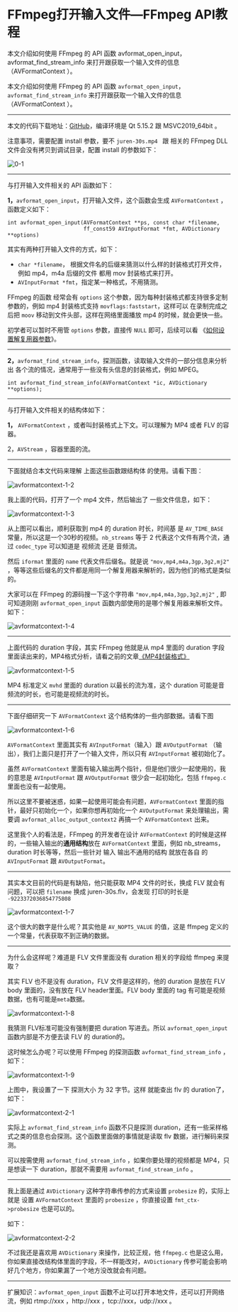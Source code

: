 # FFmpeg打开输入文件—FFmpeg API教程

<div id="meta-description---">本文介绍如何使用 FFmpeg 的 API 函数 avformat_open_input，avformat_find_stream_info 来打开跟获取一个输入文件的信息 （AVFormatContext ）。</div>

本文介绍如何使用 FFmpeg 的 API 函数 `avformat_open_input`，`avformat_find_stream_info`  来打开跟获取一个输入文件的信息 （AVFormatContext ）。

------

本文的代码下载地址：[GitHub](https://github.com/lokenetwork/FFmpeg-Principle/tree/main/input)，编译环境是 Qt 5.15.2 跟 MSVC2019_64bit 。

注意事项，需要配置 install 参数，要不 `juren-30s.mp4 ` 跟 相关的 FFmpeg DLL 文件会没有拷贝到调试目录，配置 install 的参数如下：

![0-1](input\0-1.png)



------

与打开输入文件相关的 API 函数如下：

**1，**`avformat_open_input`，打开输入文件，这个函数会生成 `AVFormatContext` ，函数定义如下：

```
int avformat_open_input(AVFormatContext **ps, const char *filename,
                        ff_const59 AVInputFormat *fmt, AVDictionary **options)
```

其实有两种打开输入文件的方式，如下：

- `char *filename`， 根据文件名的后缀来猜测以什么样的封装格式打开文件，例如 mp4，m4a 后缀的文件 都用 mov 封装格式来打开。
- `AVInputFormat *fmt`，指定某一种格式，不用猜测。

FFmpeg 的函数 经常会有 `options` 这个参数，因为每种封装格式都支持很多定制参数的，例如 mp4 封装格式支持 `movflags:faststart`，这样可以 在录制完成之后把 `moov` 移动到文件头部，这样在网络里面播放 mp4 的时候，就会更快一些。

初学者可以暂时不用管 `options` 参数，直接传 `NULL` 即可，后续可以看 《[如何设置解复用器参数](https://ffmpeg.xianwaizhiyin.net/api-ffmpeg/demuxer_args.html)》。

------

**2，**`avformat_find_stream_info`，探测函数，读取输入文件的一部分信息来分析出 各个流的情况，通常用于一些没有头信息的封装格式，例如 MPEG。

```
int avformat_find_stream_info(AVFormatContext *ic, AVDictionary **options);
```

------

与打开输入文件相关的结构体如下：

**1，** `AVFormatContext` ，或者叫封装格式上下文。可以理解为 MP4 或者 FLV 的容器。

2，`AVStream` ，容器里面的流。

------

下面就结合本文代码来理解 上面这些函数跟结构体 的使用。请看下图：

![avformatcontext-1-2](input/avformatcontext-1-2.png)

我上面的代码，打开了一个 mp4 文件，然后输出了 一些文件信息，如下：

![avformatcontext-1-3](input\avformatcontext-1-3.png)

从上图可以看出，顺利获取到 mp4 的 duration 时长，时间基 是 `AV_TIME_BASE` 常量，所以这是一个30秒的视频。`nb_streams` 等于 2 代表这个文件有两个流，通过 `codec_type`  可以知道是 视频流 还是 音频流。

然后 `iformat` 里面的 `name` 代表文件后缀名。就是说 `"mov,mp4,m4a,3gp,3g2,mj2"` ，等等这些后缀名的文件都是用同一个解复用器来解析的，因为他们的格式是类似的。

大家可以在 FFmpeg 的源码搜一下这个字符串 `"mov,mp4,m4a,3gp,3g2,mj2"` , 即可知道刚刚 `avformat_open_input` 函数内部使用的是哪个解复用器来解析文件。如下：

![avformatcontext-1-4](input\avformatcontext-1-4.png)

------

上面代码的 duration 字段，其实 FFmpeg 他就是从 mp4 里面的 duration 字段里面读出来的，MP4格式分析，请看之前的文章[《MP4封装格式》](https://ffmpeg.xianwaizhiyin.net/base-knowledge/mux-mp4.html)

![avformatcontext-1-5](input\avformatcontext-1-5.png)

MP4 标准定义 `mvhd` 里面的 duration 以最长的流为准，这个 duration 可能是音频流的时长，也可能是视频流的时长。

------

下面仔细研究一下 `AVFormatContext` 这个结构体的一些内部数据。请看下图

![avformatcontext-1-6](input\avformatcontext-1-6.png)

`AVFormatContext` 里面其实有 `AVInputFormat`（输入）跟 `AVOutputFormat` （输出），我们上面只是打开了一个输入文件，所以只有 `AVInputFormat` 被初始化了。

虽然 `AVFormatContext` 里面有输入输出两个指针，但是他们很少一起使用的，我的意思是 `AVInputFormat` 跟 `AVOutputFormat` 很少会一起初始化，包括 `ffmpeg.c` 里面也没有一起使用。

所以这里不要被迷惑，如果一起使用可能会有问题，`AVFormatContext` 里面的指针，最好只初始化一个，如果你想再初始化一个 `AVOutputFormat` 来处理输出，需要调 `avformat_alloc_output_context2` 再搞一个 `AVFormatContext` 出来。

这里我个人的看法是，FFmpeg 的开发者在设计 `AVFormatContext` 的时候是这样的，一些输入输出的**通用结构**放在 `AVFormatContext` 里面，例如 nb_streams，duration 时长等等，然后一些针对 输入 输出不通用的结构 就放在各自 的 `AVInputFormat` 跟 `AVOutputFormat`。

------

其实本文目前的代码是有缺陷，他只能获取 MP4 文件的时长，换成 FLV 就会有问题，可以把 `filename` 换成 juren-30s.flv，会发现 打印的时长是 `-9223372036854775808`

![avformatcontext-1-7](input\avformatcontext-1-7.png)

这个很大的数字是什么呢？其实他是 `AV_NOPTS_VALUE` 的值，这是 ffmpeg 定义的一个常量，代表获取不到正确的数据。

------

为什么会这样呢？难道是 FLV 文件里面没有 duration 相关的字段给 ffmpeg 来提取？

其实 FLV 也不是没有 duration，FLV 文件是这样的，他的 duration 是放在 FLV body 里面的，没有放在 FLV header里面。FLV body 里面的 tag 有可能是视频数据，也有可能是`meta`数据。

![avformatcontext-1-8](input\avformatcontext-1-8.png)

我猜测 FLV标准可能没有强制要把 duration 写进去。所以 `avformat_open_input` 函数内部是不方便去读 FLV 的 duration的。

这时候怎么办呢？可以使用 FFmpeg 的探测函数 `avformat_find_stream_info` ，如下：

![avformatcontext-1-9](input\avformatcontext-1-9.png)

上图中，我设置了一下 探测大小 为 32 字节。这样 就能查出 flv 的 duration了，如下：

![avformatcontext-2-1](input\avformatcontext-2-1.png)

实际上 `avformat_find_stream_info` 函数不只是探测 duration，还有一些采样格式之类的信息也会探测。这个函数里面做的事情就是读取 flv 数据，进行解码来探测。

可以按需使用 `avformat_find_stream_info` ，如果你要处理的视频都是 MP4，只是想读一下 duration，那就不需要用 `avformat_find_stream_info` 。

------

我上面是通过 `AVDictionary` 这种字符串传参的方式来设置 `probesize` 的，实际上就是 设置 `AVFormatContext` 里面的 `probesize` ，你直接设置 `fmt_ctx->probesize` 也是可以的。

如下：

![avformatcontext-2-2](input\avformatcontext-2-2.png)

不过我还是喜欢用 `AVDictionary` 来操作，比较正规，他 `ffmpeg.c` 也是这么用，你如果直接改结构体里面的字段，不一样能改对，`AVDictionary` 传参可能会影响好几个地方，你如果漏了一个地方没改就会有问题。

------

扩展知识：`avformat_open_input` 函数不止可以打开本地文件，还可以打开网络流，例如 rtmp://xxx ，http://xxx ，tcp://xxx，udp://xxx 。









